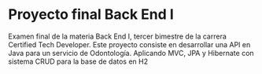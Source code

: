 # Proyecto final Back End I

Examen final de la materia Back End I, tercer bimestre de la carrera Certified Tech Developer.
Este proyecto consiste en desarrollar una API en Java para un servicio de Odontología. Aplicando MVC, JPA y Hibernate con sistema CRUD para la base de datos en H2 

